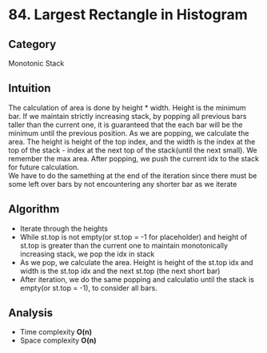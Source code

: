 # 84. Largest Rectangle in Histogram
## Category
Monotonic Stack
## Intuition
The calculation of area is done by height * width. Height is the minimum bar. If we maintain strictly increasing stack,
by popping all previous bars taller than the current one, it is guaranteed that the each bar will be the minimum until the previous
position. As we are popping, we calculate the area. The height is height of the top index, and the width is the index at the top of the stack - index at the next top of the stack(until the next small). We remember the max area. After popping, we push the current idx to the stack for future calculation.  
We have to do the samething at the end of the iteration since there must be some left over bars by not encountering any shorter bar as we iterate
## Algorithm
* Iterate through the heights
* While st.top is not empty(or st.top = -1 for placeholder) and height of st.top is greater than the current one to maintain monotonically increasing stack, we pop the idx in stack
* As we pop, we calculate the area. Height is height of the st.top idx and width is the st.top idx and the next st.top (the next short bar)
* After iteration, we do the same popping and calculatio until the stack is empty(or st.top = -1), to consider all bars.

## Analysis
* Time complexity **O(n)**
* Space complexity **O(n)**